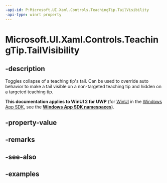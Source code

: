 ```yaml
---
-api-id: P:Microsoft.UI.Xaml.Controls.TeachingTip.TailVisibility
-api-type: winrt property
---
```


# Microsoft.UI.Xaml.Controls.TeachingTip.TailVisibility

<!--
public Microsoft.UI.Xaml.Controls.TeachingTipTailVisibility TailVisibility { get; set; }
-->

## -description

Toggles collapse of a teaching tip's tail. Can be used to override auto behavior to make a tail visible on a non-targeted teaching tip and hidden on a targeted teaching tip. 

**This documentation applies to WinUI 2 for UWP** (for [WinUI](/windows/apps/winui/winui3/) in the [Windows App SDK](/windows/apps/windows-app-sdk/), see the **[Windows App SDK namespaces](/windows/windows-app-sdk/api/winrt/)**).

## -property-value

## -remarks

## -see-also

## -examples

